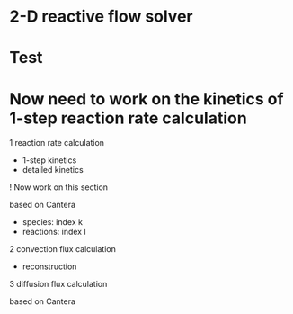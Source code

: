 # 2-D reactive flow solver
# Test
# Now need to work on the kinetics of 1-step reaction rate calculation

1 reaction rate calculation
- 1-step kinetics
- detailed kinetics

! Now work on this section

based on Cantera
- species: index k
- reactions: index l

2 convection flux calculation

- reconstruction

3 diffusion flux calculation

based on Cantera

